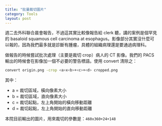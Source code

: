 ```yaml
---
title: "批量裁切圖片"
category: Tools
layout: post
---
```


週二去外科聯合晨會報告，不過這其實比較像報告給 clerk 聽，講的案例是個罕見的 basaloid squamous cell carcinoma at esophagus。影像部分其實沒什麼可以報的，因為我們最多就是診斷有腫瘤，具體的組織病理還是要通過病理科。

做報告的時候嘗試批次處理（主要是裁切 crop）病人的 CT 影像。我們的 PACS 輸出的時候會在影像加一個不必要的警告標語。使用 convert 清除之：

```bash
convert origin.png -crop <a>x<b>+<c>+<d> cropped.png
```

其中：

- a = 裁切區域，橫向像素大小
- b = 裁切區域，直向像素大小
- c = 裁切起點，左上角開始的橫向移動距離
- d = 裁切起點，左上角開始的直向移動距離

本院目前輸出的圖片，用來裁切的參數是：`460x360+24+148`
